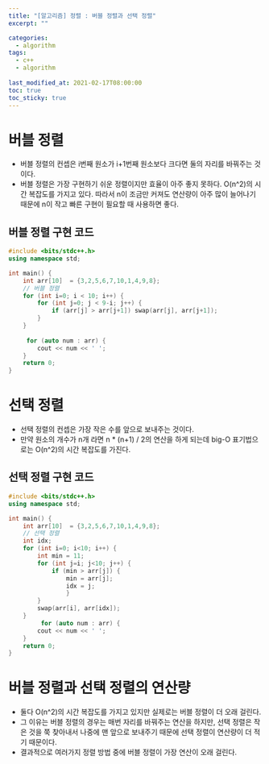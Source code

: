 ```yaml
---
title: "[알고리즘] 정렬 : 버블 정렬과 선택 정렬"
excerpt: ""

categories:
  - algorithm
tags:
  - c++
  - algorithm
 
last_modified_at: 2021-02-17T08:00:00
toc: true
toc_sticky: true
---
```




# 버블 정렬

- 버블 정렬의 컨셉은 i번째 원소가 i+1번째 원소보다 크다면 둘의 자리를 바꿔주는 것이다.
- 버블 정렬은 가장 구현하기 쉬운 정렬이지만 효율이 아주 좋지 못하다. O(n^2)의 시간 복잡도를 가지고 있다. 따라서 n이 조금만 커져도 연산량이 아주 많이 늘어나기 때문에 n이 작고 빠른 구현이 필요할 때 사용하면 좋다.



## 버블 정렬 구현 코드

```c++
#include <bits/stdc++.h>
using namespace std;

int main() {
    int arr[10]  = {3,2,5,6,7,10,1,4,9,8};
    // 버블 정렬
    for (int i=0; i < 10; i++) {
        for (int j=0; j < 9-i; j++) {
            if (arr[j] > arr[j+1]) swap(arr[j], arr[j+1]);
        }
    }
    
     for (auto num : arr) {
        cout << num << ' ';
    }
    return 0;
}
```



# 선택 정렬

- 선택 정렬의 컨셉은 가장 작은 수를 앞으로 보내주는 것이다.
- 만약 원소의 개수가 n개 라면 n * (n+1) / 2의 연산을 하게 되는데 big-O 표기법으로는 O(n^2)의 시간 복잡도를 가진다.



## 선택 정렬 구현 코드

```c++
#include <bits/stdc++.h>
using namespace std;

int main() {
    int arr[10]  = {3,2,5,6,7,10,1,4,9,8};
    // 선택 정렬
    int idx;
    for (int i=0; i<10; i++) {
        int min = 11;
        for (int j=i; j<10; j++) {
            if (min > arr[j]) {
                min = arr[j];
                idx = j;
                }
        }
        swap(arr[i], arr[idx]);
    }
         for (auto num : arr) {
        cout << num << ' ';
    }
    return 0;
}
```



# 버블 정렬과 선택 정렬의 연산량

- 둘다 O(n^2)의 시간 복잡도를 가지고 있지만 실제로는 버블 정렬이 더 오래 걸린다. 
- 그 이유는 버블 정렬의 경우는 매번 자리를 바꿔주는 연산을 하지만, 선택 정렬은 작은 것을 쭉 찾아내서 나중에 맨 앞으로 보내주기 때문에 선택 정렬이 연산량이 더 적기 때문이다. 
- 결과적으로 여러가지 정렬 방법 중에 버블 정렬이 가장 연산이 오래 걸린다.